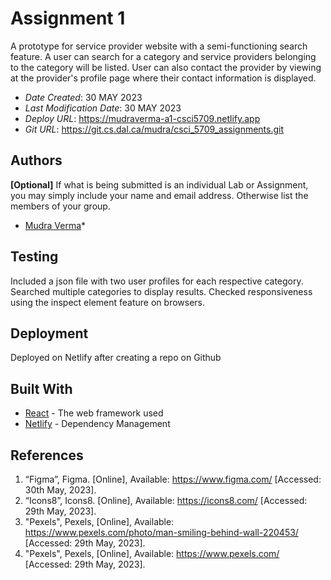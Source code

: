 <!--- The following README.md sample file was adapted from https://gist.github.com/PurpleBooth/109311bb0361f32d87a2#file-readme-template-md by Gabriella Mosquera for academic use ---> 
<!--- You may delete any comments in this sample README.md file. If needing to use as a .txt file then simply delete all comments, edit as needed, and save as a README.txt file --->

# Assignment 1

A prototype for service provider website with a semi-functioning search feature. A user can search for a category and service providers belonging to the category will be listed. User can also contact the provider by viewing at the provider's profile page where their contact information is displayed.

* *Date Created*: 30 MAY 2023
* *Last Modification Date*: 30 MAY 2023
* *Deploy URL*: https://mudraverma-a1-csci5709.netlify.app
* *Git URL*: https://git.cs.dal.ca/mudra/csci_5709_assignments.git

## Authors

**[Optional]** If what is being submitted is an individual Lab or Assignment, you may simply include your name and email address. Otherwise list the members of your group.

* [Mudra Verma](mudraverma@dal.ca)*

## Testing

Included a json file with two user profiles for each respective category. Searched multiple categories to display results. Checked responsiveness using the inspect element feature on browsers.

## Deployment

Deployed on Netlify after creating a repo on Github

## Built With

<!--- Provide a list of the frameworks used to build this application, your list should include the name of the framework used, the url where the framework is available for download and what the framework was used for, see the example below --->

* [React](https://react.dev/) - The web framework used
* [Netlify](https://app.netlify.com/login/email) - Dependency Management

## References

1. “Figma”, Figma. [Online], Available: https://www.figma.com/ [Accessed: 30th May, 2023].
2. “Icons8”, Icons8. [Online], Available: https://icons8.com/ [Accessed: 29th May, 2023].
3. "Pexels", Pexels, [Online], Available: https://www.pexels.com/photo/man-smiling-behind-wall-220453/ [Accessed: 29th May, 2023].
4. "Pexels", Pexels, [Online], Available: https://www.pexels.com/ [Accessed: 29th May, 2023].